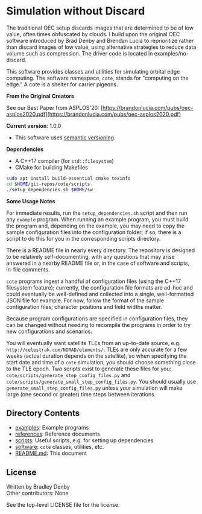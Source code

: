 # Simulation without Discard

The traditional OEC setup discards images that are determined to be of low value, often times obfuscated by clouds. I build upon the original OEC software introduced by Brad Denby and Brendan Lucia to reprioritize rather than discard images of low value, using alternative strategies to reduce data volume such as compression. The driver code is located in examples/no-discard.

This software provides classes and utilities for simulating orbital edge
computing. The software namespace, `cote`, stands for "computing on the edge."
A cote is a shelter for carrier pigeons.

**From the Original Creators**

See our Best Paper from ASPLOS'20:
[https://brandonlucia.com/pubs/oec-asplos2020.pdf](https://brandonlucia.com/pubs/oec-asplos2020.pdf)

**Current version**: 1.0.0

* This software uses [semantic versioning](http://semver.org).

**Dependencies**

* A C++17 compiler (for `std::filesystem`)
* CMake for building Makefiles

```bash
sudo apt install build-essential cmake texinfo
cd $HOME/git-repos/cote/scripts
./setup_dependencies.sh $HOME/sw
```

**Some Usage Notes**

For immediate results, run the `setup_dependencies.sh` script and then run any
`example` program. When running an example program, you must build the program
and, depending on the example, you may need to copy the sample configuration
files into the configuration folder; if so, there is a script to do this for you
in the corresponding scripts directory.

There is a README file in nearly every directory. The repository is designed to
be relatively self-documenting, with any questions that may arise answered in a
nearby README file or, in the case of software and scripts, in-file comments.

`cote` programs ingest a handful of configuration files (using the C++17
filesystem feature); currently, the configuration file formats are ad-hoc and
could eventually be well-defined and collected into a single, well-formatted
JSON file for example. For now, follow the format of the sample configuration
files; character positions and field widths matter.

Because program configurations are specified in configuration files, they can be
changed without needing to recompile the programs in order to try new
configurations and scenarios.

You will eventually want satellite TLEs from an up-to-date source, e.g.
`http://celestrak.com/NORAD/elements/`. TLEs are only accurate for a few weeks
(actual duration depends on the satellite), so when specifying the start date
and time of a `cote` simulation, you should choose something close to the TLE
epoch. Two scripts exist to generate these files for you:
`cote/scripts/generate_step_config_files.py` and 
`cote/scripts/generate_small_step_config_files.py`. You should usually use
`generate_small_step_config_files.py` unless your simulation will make large
(one second or greater) time steps between iterations.

## Directory Contents

* [examples](examples/README.md): Example programs
* [references](references/README.md): Reference documents
* [scripts](scripts/README.md): Useful scripts, e.g. for setting up dependencies
* [software](software/README.md): `cote` classes, utilities, etc.
* [README.md](README.md): This document

## License

Written by Bradley Denby  
Other contributors: None

See the top-level LICENSE file for the license.
